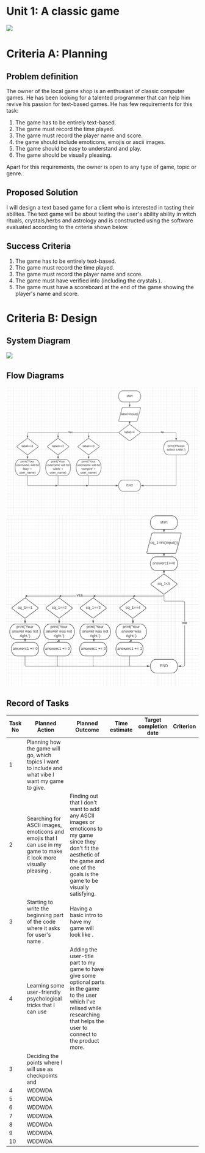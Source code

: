 # Unit 1: A classic game 
![](game.gif)

# Criteria A: Planning

## Problem definition

The owner of the local game shop is an enthusiast of classic computer games. He has been looking for a talented programmer that can help him revive his passion for text-based games. He has few requirements for this task:

1. The game has to be entirely text-based.
2. The game must record the time played.
3. The game must record the player name and score.
4. the game should include emoticons, emojis or ascii images.
5. The game should be easy to understand and play.
6. The game should be visually pleasing.



Apart for this requirements, the owner is open to any type of game, topic or genre.

## Proposed Solution

I will design a text based game for a client who is interested in tasting their abilites. The text game will be about testing the user's ability ability in witch rituals, crystals,herbs and astrology and is constructed using the software evaluated according to the criteria shown below.


## Success Criteria
1. The game has to be entirely text-based.
2. The game must record the time played.
3. The game must record the player name and score.
4. The game must have verified info (including the crystals ).
5. The game must have a scoreboard at the end of the game showing the player's name and score.



# Criteria B: Design

## System Diagram
![](systemdiagram.PNG)
## Flow Diagrams
![](flow_chart1.PNG)
![](flow_chart2.PNG)
## Record of Tasks
| Task No | Planned Action | Planned Outcome | Time estimate | Target completion date | Criterion |
|---------|----------------|-----------------|---------------|------------------------|-----------|
|    1     |      Planning how the game will go, which topics I want to include and what vibe I want my game to give.         |                 |               |                        |           |
|    2    |         Searching for ASCII images, emoticons and emojis that I can use in my game to make it look more visually pleasing .    |  Finding out that I don't want to add any ASCII images or emoticons to my game since they don't fit the aesthetic of the game and one of the goals is the game to be visually satisfying.               |               |                        |           |
|      3   |    Starting to write the beginning part of the code where it asks for user's name .      |  Having a basic intro to have my game will look like .               |               |                        |           |
|    4   |         Learning some user-friendly psychological tricks that I can use   | Adding the user-title part to my game to have give some optional parts in the game to the user which I've relised while researching that helps the user to connect to the product more.                |               |                        |           |
|    3     |       Deciding the points where I will use as checkpoints and  |                 |               |                        |           |
|    4    |          WDDWDA      |                 |               |                        |           |
|    5    |          WDDWDA      |                 |               |                        |           |
|    6     |          WDDWDA      |                 |               |                        |           |
|    7    |          WDDWDA      |                 |               |                        |           |
|    8     |          WDDWDA      |                 |               |                        |           |
|    9     |          WDDWDA      |                 |               |                        |           |
|    10     |          WDDWDA      |                 |               |                        |           |
